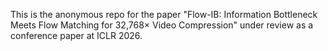 This is the anonymous repo for the paper "Flow-IB: Information Bottleneck Meets Flow Matching for 32,768× Video Compression" under review as a conference paper at ICLR 2026.

